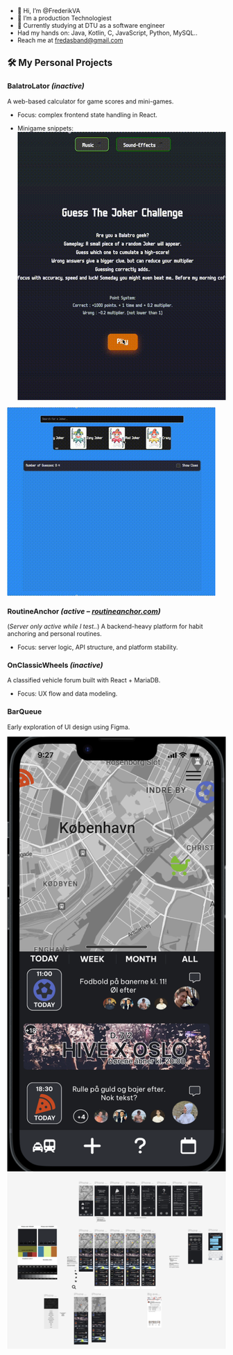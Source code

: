 - 👋 Hi, I’m @FrederikVA
- 👀 I’m a production Technologiest 
- 🌱 Currently studying at DTU as a software engineer
-  Had my hands on: Java, Kotlin, C, JavaScript, Python, MySQL..
-  Reach me at fredasband@gmail.com


<!---
FrederikVA/FrederikVA is a ✨ special ✨ repository because its `README.md` (this file) appears on your GitHub profile.
You can click the Preview link to take a look at your changes.
--->

## 🛠 My Personal Projects

### **BalatroLator** *(inactive)*
A web-based calculator for game scores and mini-games.
- Focus: complex frontend state handling in React.


- Minigame snippets: 
![Minigame1](./screenshots/minigame1.gif)

![Minigame2](./screenshots/minigame2.gif)



### **RoutineAnchor** *(active – [routineanchor.com](https://routineanchor.com))*
(*Server only active while I test..*)
A backend-heavy platform for habit anchoring and personal routines.
- Focus: server logic, API structure, and platform stability.

### **OnClassicWheels** *(inactive)*
A classified vehicle forum built with React + MariaDB.
- Focus: UX flow and data modeling.

### **BarQueue**
Early exploration of UI design using Figma.

![FigmaOverview](./screenshots/BarQueueLanding.png)
![FigmaOverview](./screenshots/FigmaBarQueue.png)

